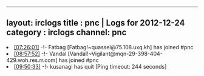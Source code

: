 
---
layout: irclogs
title : pnc | Logs for 2012-12-24
category : irclogs
channel: pnc
---
<li class="logitem"><a href="#07:26:01" name="07:26:01" class="time">[07:26:01]</a> -!- <span class="join">Fatbag</span> [Fatbag!~quassel@75.108.uxq.kh] has joined #pnc </li>
<li class="logitem"><a href="#08:57:52" name="08:57:52" class="time">[08:57:52]</a> -!- <span class="join">Vandal</span> [Vandal!~Vigilant@mqn-29-398-404-429.woh.res.rr.com] has joined #pnc </li>
<li class="logitem"><a href="#09:50:33" name="09:50:33" class="time">[09:50:33]</a> -!- <span class="quit">kusanagi</span> has quit [Ping timeout: 244 seconds] </li>



